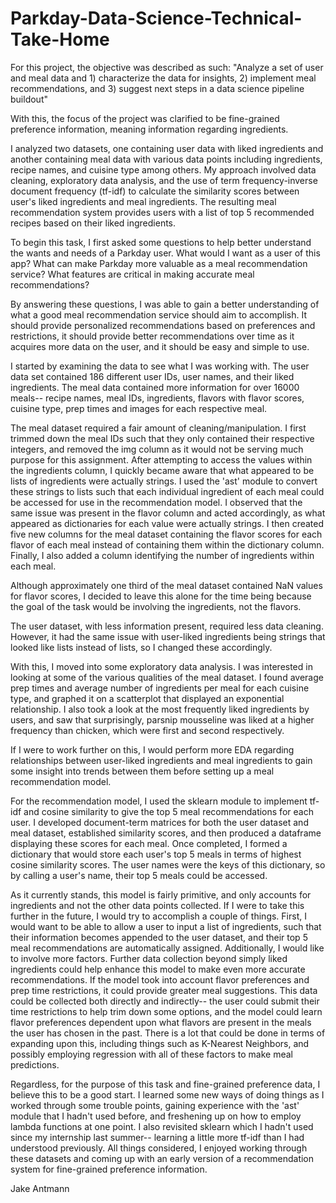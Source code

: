 # Parkday-Data-Science-Technical-Take-Home
For this project, the objective was described as such:
"Analyze a set of user and meal data and 1) characterize the data for insights, 2) implement meal recommendations, and 3) suggest next steps in a data science pipeline buildout"

With this, the focus of the project was clarified to be fine-grained preference information, meaning information regarding ingredients. 

I analyzed two datasets, one containing user data with liked ingredients and another containing meal data with various data points including ingredients, recipe names, and cuisine type among others. My approach involved data cleaning, exploratory data analysis, and the use of term frequency-inverse document frequency (tf-idf) to calculate the similarity scores between user's liked ingredients and meal ingredients. The resulting meal recommendation system provides users with a list of top 5 recommended recipes based on their liked ingredients.

To begin this task, I first asked some questions to help better understand the wants and needs of a Parkday user. What would I want as a user of this app? What can make Parkday more valuable as a meal recommendation service? What features are critical in making accurate meal recommendations?

By answering these questions, I was able to gain a better understanding of what a good meal recommendation service should aim to accomplish. It should provide personalized recommendations based on preferences and restrictions, it should provide better recommendations over time as it acquires more data on the user, and it should be easy and simple to use.

I started by examining the data to see what I was working with. The user data set contained 186 different user IDs, user names, and their liked ingredients. The meal data contained more information for over 16000 meals-- recipe names, meal IDs, ingredients, flavors with flavor scores, cuisine type, prep times and images for each respective meal. 

The meal dataset required a fair amount of cleaning/manipulation. I first trimmed down the meal IDs such that they only contained their respective integers, and removed the img column as it would not be serving much purpose for this assignment. After attempting to access the values within the ingredients column, I quickly became aware that what appeared to be lists of ingredients were actually strings. I used the 'ast' module to convert these strings to lists such that each individual ingredient of each meal could be accessed for use in the recommendation model. I observed that the same issue was present in the flavor column and acted accordingly, as what appeared as dictionaries for each value were actually strings. I then created five new columns for the meal dataset containing the flavor scores for each flavor of each meal instead of containing them within the dictionary column. Finally, I also added a column identifying the number of ingredients within each meal.

Although approximately one third of the meal dataset contained NaN values for flavor scores, I decided to leave this alone for the time being because the goal of the task would be involving the ingredients, not the flavors.

The user dataset, with less information present, required less data cleaning. However, it had the same issue with user-liked ingredients being strings that looked like lists instead of lists, so I changed these accordingly.

With this, I moved into some exploratory data analysis. I was interested in looking at some of the various qualities of the meal dataset. I found average prep times and average number of ingredients per meal for each cuisine type, and graphed it on a scatterplot that displayed an exponential relationship. I also took a look at the most frequently liked ingredients by users, and saw that surprisingly, parsnip mousseline was liked at a higher frequency than chicken, which were first and second respectively.

If I were to work further on this, I would perform more EDA regarding relationships between user-liked ingredients and meal ingredients to gain some insight into trends between them before setting up a meal recommendation model.

For the recommendation model, I used the sklearn module to implement tf-idf and cosine similarity to give the top 5 meal recommendations for each user. I developed document-term matrices for both the user dataset and meal dataset, established similarity scores, and then produced a dataframe displaying these scores for each meal. Once completed, I formed a dictionary that would store each user's top 5 meals in terms of highest cosine similarity scores. The user names were the keys of this dictionary, so by calling a user's name, their top 5 meals could be accessed.

As it currently stands, this model is fairly primitive, and only accounts for ingredients and not the other data points collected. If I were to take this further in the future, I would try to accomplish a couple of things. First, I would want to be able to allow a user to input a list of ingredients, such that their information becomes appended to the user dataset, and their top 5 meal recommendations are automatically assigned. Additionally, I would like to involve more factors. Further data collection beyond simply liked ingredients could help enhance this model to make even more accurate recommendations. If the model took into account flavor preferences and prep time restrictions, it could provide greater meal suggestions. This data could be collected both directly and indirectly-- the user could submit their time restrictions to help trim down some options, and the model could learn flavor preferences dependent upon what flavors are present in the meals the user has chosen in the past. There is a lot that could be done in terms of expanding upon this, including things such as K-Nearest Neighbors, and possibly employing regression with all of these factors to make meal predictions. 

Regardless, for the purpose of this task and fine-grained preference data, I believe this to be a good start. I learned some new ways of doing things as I worked through some trouble points, gaining experience with the 'ast' module that I hadn't used before, and freshening up on how to employ lambda functions at one point. I also revisited sklearn which I hadn't used since my internship last summer-- learning a little more tf-idf than I had understood previously. All things considered, I enjoyed working through these datasets and coming up with an early version of a recommendation system for fine-grained preference information.

Jake Antmann
